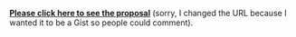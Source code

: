 **[Please click here to see the proposal](https://gist.github.com/arshaw/6420506)** (sorry, I changed the URL because I wanted it to be a Gist so people could comment).